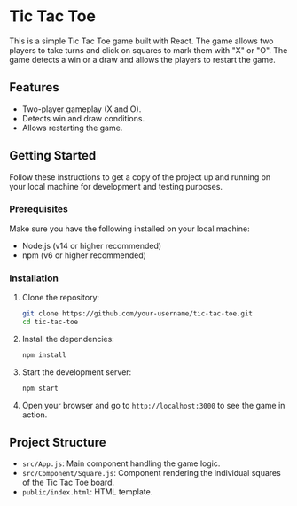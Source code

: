 # Tic Tac Toe

This is a simple Tic Tac Toe game built with React. The game allows two players to take turns and click on squares to mark them with "X" or "O". The game detects a win or a draw and allows the players to restart the game.

## Features

- Two-player gameplay (X and O).
- Detects win and draw conditions.
- Allows restarting the game.

## Getting Started

Follow these instructions to get a copy of the project up and running on your local machine for development and testing purposes.

### Prerequisites

Make sure you have the following installed on your local machine:

- Node.js (v14 or higher recommended)
- npm (v6 or higher recommended)

### Installation

1. Clone the repository:

    ```sh
    git clone https://github.com/your-username/tic-tac-toe.git
    cd tic-tac-toe
    ```

2. Install the dependencies:

    ```sh
    npm install
    ```

3. Start the development server:

    ```sh
    npm start
    ```

4. Open your browser and go to `http://localhost:3000` to see the game in action.

## Project Structure

- `src/App.js`: Main component handling the game logic.
- `src/Component/Square.js`: Component rendering the individual squares of the Tic Tac Toe board.
- `public/index.html`: HTML template.
